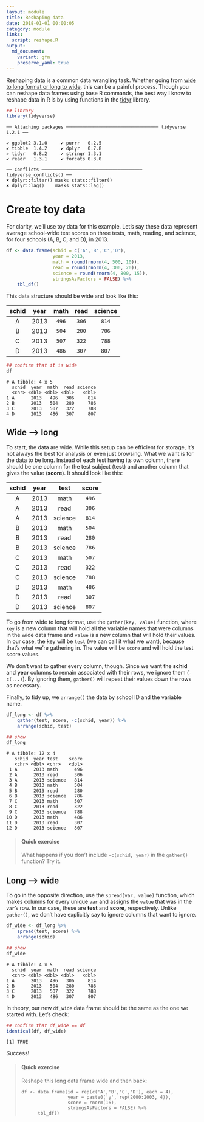 ```yaml
---
layout: module
title: Reshaping data
date: 2018-01-01 00:00:05
category: module
links:
  script: reshape.R
output:
  md_document:
    variant: gfm
    preserve_yaml: true
---
```


Reshaping data is a common data wrangling task. Whether going from [wide
to long format or long to
wide](https://en.wikipedia.org/wiki/Wide_and_narrow_data), this can be a
painful process. Though you can reshape data frames using base R
commands, the best way I know to reshape data in R is by using functions
in the [tidyr](http://tidyr.tidyverse.org) library.

``` r
## library
library(tidyverse)
```

    ── Attaching packages ────────────────────────────────── tidyverse 1.2.1 ──

    ✔ ggplot2 3.1.0     ✔ purrr   0.2.5
    ✔ tibble  1.4.2     ✔ dplyr   0.7.8
    ✔ tidyr   0.8.2     ✔ stringr 1.3.1
    ✔ readr   1.3.1     ✔ forcats 0.3.0

    ── Conflicts ───────────────────────────────────── tidyverse_conflicts() ──
    ✖ dplyr::filter() masks stats::filter()
    ✖ dplyr::lag()    masks stats::lag()

# Create toy data

For clarity, we’ll use toy data for this example. Let’s say these data
represent average school-wide test scores on three tests, math, reading,
and science, for four schools (A, B, C, and D), in 2013.

``` r
df <- data.frame(schid = c('A','B','C','D'),
                 year = 2013,
                 math = round(rnorm(4, 500, 10)),
                 read = round(rnorm(4, 300, 20)),
                 science = round(rnorm(4, 800, 15)),
                 stringsAsFactors = FALSE) %>%
    tbl_df()
```

This data structure should be wide and look like this:

| schid | year | math  | read  | science |
| :---: | :--: | :---: | :---: | :-----: |
|   A   | 2013 | `496` | `306` |  `814`  |
|   B   | 2013 | `504` | `280` |  `786`  |
|   C   | 2013 | `507` | `322` |  `788`  |
|   D   | 2013 | `486` | `307` |  `807`  |

``` r
## confirm that it is wide
df
```

    # A tibble: 4 x 5
      schid  year  math  read science
      <chr> <dbl> <dbl> <dbl>   <dbl>
    1 A      2013   496   306     814
    2 B      2013   504   280     786
    3 C      2013   507   322     788
    4 D      2013   486   307     807

## Wide –\> long

To start, the data are wide. While this setup can be efficient for
storage, it’s not always the best for analysis or even just browsing.
What we want is for the data to be long. Instead of each test having its
own column, there should be one column for the test subject (**test**)
and another column that gives the value (**score**). It should look like
this:

| schid | year |  test   | score |
| :---: | :--: | :-----: | :---: |
|   A   | 2013 |  math   | `496` |
|   A   | 2013 |  read   | `306` |
|   A   | 2013 | science | `814` |
|   B   | 2013 |  math   | `504` |
|   B   | 2013 |  read   | `280` |
|   B   | 2013 | science | `786` |
|   C   | 2013 |  math   | `507` |
|   C   | 2013 |  read   | `322` |
|   C   | 2013 | science | `788` |
|   D   | 2013 |  math   | `486` |
|   D   | 2013 |  read   | `307` |
|   D   | 2013 | science | `807` |

To go from wide to long format, use the `gather(key, value)` function,
where `key` is a new column that will hold all the variable names that
were columns in the wide data frame and `value` is a new column that
will hold their values. In our case, the key will be `test` (we can call
it what we want), because that’s what we’re gathering in. The value will
be `score` and will hold the test score values.

We don’t want to gather every column, though. Since we want the
**schid** and **year** columns to remain associated with their rows, we
ignore them (`-c(...)`). By ignoring them, `gather()` will repeat their
values down the rows as necessary.

Finally, to tidy up, we `arrange()` the data by school ID and the
variable name.

``` r
df_long <- df %>%
    gather(test, score, -c(schid, year)) %>%
    arrange(schid, test)

## show
df_long
```

    # A tibble: 12 x 4
       schid  year test    score
       <chr> <dbl> <chr>   <dbl>
     1 A      2013 math      496
     2 A      2013 read      306
     3 A      2013 science   814
     4 B      2013 math      504
     5 B      2013 read      280
     6 B      2013 science   786
     7 C      2013 math      507
     8 C      2013 read      322
     9 C      2013 science   788
    10 D      2013 math      486
    11 D      2013 read      307
    12 D      2013 science   807

> #### Quick exercise
> 
> What happens if you don’t include `-c(schid, year)` in the `gather()`
> function? Try it.

## Long –\> wide

To go in the opposite direction, use the `spread(var, value)` function,
which makes columns for every unique `var` and assigns the `value` that
was in the `var`’s row. In our case, these are **test** and **score**,
respectively. Unlike `gather()`, we don’t have explicitly say to ignore
columns that want to ignore.

``` r
df_wide <- df_long %>%
    spread(test, score) %>%
    arrange(schid)

## show
df_wide
```

    # A tibble: 4 x 5
      schid  year  math  read science
      <chr> <dbl> <dbl> <dbl>   <dbl>
    1 A      2013   496   306     814
    2 B      2013   504   280     786
    3 C      2013   507   322     788
    4 D      2013   486   307     807

In theory, our new `df_wide` data frame should be the same as the one we
started with. Let’s check:

``` r
## confirm that df_wide == df
identical(df, df_wide)
```

    [1] TRUE

Success\!

> #### Quick exercise
> 
> Reshape this long data frame wide and then back:
> 
>     df <- data.frame(id = rep(c('A','B','C','D'), each = 4),
>                      year = paste0('y', rep(2000:2003, 4)),
>                      score = rnorm(16),
>                      stringsAsFactors = FALSE) %>%
>           tbl_df()
